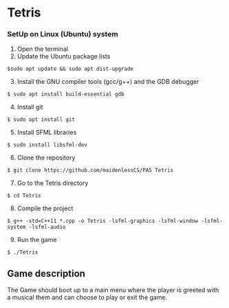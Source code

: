# Tetris
### SetUp on Linux (Ubuntu) system
1. Open the terminal
2. Update the Ubuntu package lists 
```
$sudo apt update && sudo apt dist-upgrade
```
3. Install the GNU compiler tools (gcc/g++) and the GDB debugger
```
$ sudo apt install build-essential gdb
```
4. Install git
```
$ sudo apt install git
```
5. Install SFML libraries
```
$ sudo install libsfml-dev
```
6. Clone the repository
```
$ git clone https://github.com/maidenlessCS/PA5 Tetris
```
7. Go to the Tetris directory
```
$ cd Tetris
```
8. Compile the project
```
$ g++ -std=C++11 *.cpp -o Tetris -lsfml-graphics -lsfml-window -lsfml-system -lsfml-audio
```
9. Run the game
```
$ ./Tetris
```
## Game description
The Game should boot up to a main menu where the player is greeted with a musical them and can choose to play or exit the game.